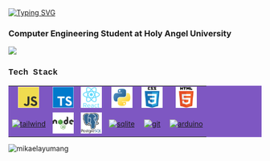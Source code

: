 
  <a href="https://git.io/typing-svg">
    <img src="https://readme-typing-svg.herokuapp.com?font=Fira+Code&size=28&pause=1000&color=A400F7&width=435&lines=Mikaela+Yumang" alt="Typing SVG" />
  </a>

 <h3>
    Computer Engineering Student at Holy Angel University
  </h3>

  <img src="https://github-readme-stats.vercel.app/api/top-langs?username=mikaelayumang&show_icons=true&theme=tokyonight&title_color=ffffff&text_color=fcfcfc&bg_color=7e57c2&locale=en&layout=compact" />

  
  <h3 style="font-family: 'Courier New', Courier, monospace;">Tech Stack</h3>

 <table bgcolor="#7e57c2">
  <tr>
    <td align="center">
      <a href="https://raw.githubusercontent.com/devicons/devicon/master/icons/javascript/javascript-original.svg" target="_blank">
        <img src="https://raw.githubusercontent.com/devicons/devicon/master/icons/javascript/javascript-original.svg" alt="javascript" width="42" height="42" />
      </a>
    </td>
    <td align="center">
      <a href="https://raw.githubusercontent.com/devicons/devicon/master/icons/typescript/typescript-original.svg" target="_blank">
        <img src="https://raw.githubusercontent.com/devicons/devicon/master/icons/typescript/typescript-original.svg" alt="typescript" width="42" height="42" />
      </a>
    </td>
    <td align="center">
      <a href="https://raw.githubusercontent.com/devicons/devicon/master/icons/react/react-original-wordmark.svg" target="_blank">
        <img src="https://raw.githubusercontent.com/devicons/devicon/master/icons/react/react-original-wordmark.svg" alt="react" width="42" height="42" />
      </a>
    </td>
    <td align="center">
      <a href="https://raw.githubusercontent.com/devicons/devicon/master/icons/python/python-original.svg" target="_blank">
        <img src="https://raw.githubusercontent.com/devicons/devicon/master/icons/python/python-original.svg" alt="python" width="42" height="42" />
      </a>
    </td>
    <td align="center">
      <a href="https://raw.githubusercontent.com/devicons/devicon/master/icons/css3/css3-original-wordmark.svg" target="_blank">
        <img src="https://raw.githubusercontent.com/devicons/devicon/master/icons/css3/css3-original-wordmark.svg" alt="css3" width="42" height="42" />
      </a>
    </td>
    <td align="center">
      <a href="https://raw.githubusercontent.com/devicons/devicon/master/icons/html5/html5-original-wordmark.svg" target="_blank">
        <img src="https://raw.githubusercontent.com/devicons/devicon/master/icons/html5/html5-original-wordmark.svg" alt="html5" width="42" height="42" />
      </a>
    </td>
  </tr>
  <tr>
    <td align="center">
      <a href="https://www.vectorlogo.zone/logos/tailwindcss/tailwindcss-icon.svg" target="_blank">
        <img src="https://www.vectorlogo.zone/logos/tailwindcss/tailwindcss-icon.svg" alt="tailwind" width="42" height="42" />
      </a>
    </td>
    <td align="center">
      <a href="https://raw.githubusercontent.com/devicons/devicon/master/icons/nodejs/nodejs-original-wordmark.svg" target="_blank">
        <img src="https://raw.githubusercontent.com/devicons/devicon/master/icons/nodejs/nodejs-original-wordmark.svg" alt="nodejs" width="42" height="42" />
      </a>
    </td>
    <td align="center">
      <a href="https://raw.githubusercontent.com/devicons/devicon/master/icons/postgresql/postgresql-original-wordmark.svg" target="_blank">
        <img src="https://raw.githubusercontent.com/devicons/devicon/master/icons/postgresql/postgresql-original-wordmark.svg" alt="postgresql" width="42" height="42" />
      </a>
    </td>
    <td align="center">
      <a href="https://www.vectorlogo.zone/logos/sqlite/sqlite-icon.svg" target="_blank">
        <img src="https://www.vectorlogo.zone/logos/sqlite/sqlite-icon.svg" alt="sqlite" width="42" height="42" />
      </a>
    </td>
    <td align="center">
      <a href="https://www.vectorlogo.zone/logos/git-scm/git-scm-icon.svg" target="_blank">
        <img src="https://www.vectorlogo.zone/logos/git-scm/git-scm-icon.svg" alt="git" width="42" height="42" />
      </a>
    </td>
    <td align="center">
      <a href="https://cdn.worldvectorlogo.com/logos/arduino-1.svg" target="_blank">
        <img src="https://cdn.worldvectorlogo.com/logos/arduino-1.svg" alt="arduino" width="42" height="42" />
      </a>
    </td>
  </tr>
</table>



<p>
  <img src="https://github-readme-stats.vercel.app/api/top-langs?username=mikaelayumang&show_icons=true&theme=tokyonight&title_color=ffffff&text_color=fcfcfc&bg_color=7e57c2&locale=en&layout=compact" alt="mikaelayumang" />
</p>

